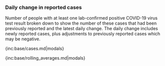 ### Daily change in reported cases 

Number of people with at least one lab-confirmed positive COVID-19 virus test result broken down to show the number of these cases that had been previously reported and the latest daily change. The daily change includes newly reported cases, plus adjustments to previously reported cases which may be negative.

{inc:base/cases.md|modals}

{inc:base/rolling_averages.md|modals}